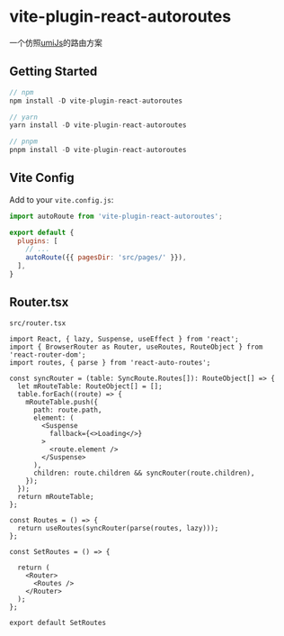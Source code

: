 # vite-plugin-react-autoroutes

一个仿照[umiJs](https://v3.umijs.org/zh-CN/docs/routing)的路由方案

## Getting Started

```js
// npm
npm install -D vite-plugin-react-autoroutes

// yarn
yarn install -D vite-plugin-react-autoroutes

// pnpm
pnpm install -D vite-plugin-react-autoroutes
```

## Vite Config

Add to your `vite.config.js`:
```js
import autoRoute from 'vite-plugin-react-autoroutes';

export default {
  plugins: [
    // ...
    autoRoute({{ pagesDir: 'src/pages/' }}),
  ],
}
```

## Router.tsx

`src/router.tsx`

```tsx
import React, { lazy, Suspense, useEffect } from 'react';
import { BrowserRouter as Router, useRoutes, RouteObject } from 'react-router-dom';
import routes, { parse } from 'react-auto-routes';

const syncRouter = (table: SyncRoute.Routes[]): RouteObject[] => {
  let mRouteTable: RouteObject[] = [];
  table.forEach((route) => {
    mRouteTable.push({
      path: route.path,
      element: (
        <Suspense
          fallback={<>Loading</>}
        >
          <route.element />
        </Suspense>
      ),
      children: route.children && syncRouter(route.children),
    });
  });
  return mRouteTable;
};

const Routes = () => {
  return useRoutes(syncRouter(parse(routes, lazy)));
};

const SetRoutes = () => {

  return (
    <Router>
      <Routes />
    </Router>
  );
};

export default SetRoutes
```

